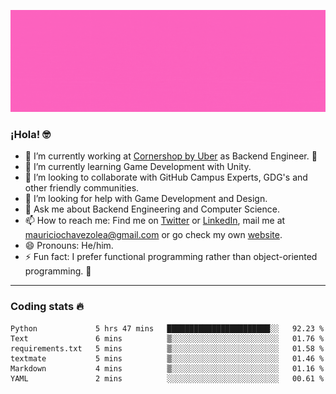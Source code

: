 ![Banner](banner.gif)

### ¡Hola! 🤓

- 🔭 I’m currently working at [Cornershop by Uber](https://cornershopapp.com) as Backend Engineer. 🥑
- 🌱 I’m currently learning Game Development with Unity.
- 👯 I’m looking to collaborate with GitHub Campus Experts, GDG's and other friendly communities.
- 🤔 I’m looking for help with Game Development and Design.
- 💬 Ask me about Backend Engineering and Computer Science.
- 📫 How to reach me: Find me on [Twitter](https://twitter.com/ultr4nerd) or [LinkedIn](https://www.linkedin.com/in/ultr4nerd), mail me at [mauriciochavezolea@gmail.com](mailto:mauriciochavezolea@gmail.com) or go check my own [website](mauriciochavez.dev).
- 😄 Pronouns: He/him. 
- ⚡ Fun fact: I prefer functional programming rather than object-oriented programming. 🤭
---

### Coding stats 🔥

<!--START_SECTION:waka-->

```text
Python             5 hrs 47 mins   ███████████████████████░░   92.23 %
Text               6 mins          ▒░░░░░░░░░░░░░░░░░░░░░░░░   01.76 %
requirements.txt   5 mins          ▒░░░░░░░░░░░░░░░░░░░░░░░░   01.58 %
textmate           5 mins          ▒░░░░░░░░░░░░░░░░░░░░░░░░   01.46 %
Markdown           4 mins          ▒░░░░░░░░░░░░░░░░░░░░░░░░   01.16 %
YAML               2 mins          ░░░░░░░░░░░░░░░░░░░░░░░░░   00.61 %
```

<!--END_SECTION:waka-->
